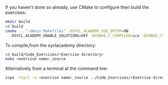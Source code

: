 If you haven't done so already, use CMake to configure then build the exercises:
```sh
mkdir build
cd build
cmake .. "-GUnix Makefiles" -DSYCL_ACADEMY_USE_DPCPP=ON 
  -DSYCL_ACADEMY_ENABLE_SOLUTIONS=OFF -DCMAKE_C_COMPILER=icx -DCMAKE_CXX_COMPILER=icpx
```

To compile,from the syclacademy directory:
```sh
cd build/Code_Exercises/<Exercise directory>
make <exercise name>_source
```

Alternatively from a terminal at the command line:
```sh
icpx -fsycl -o <exercise name>_source ../Code_Exercises/<Exercise directory>/source.cpp
```

